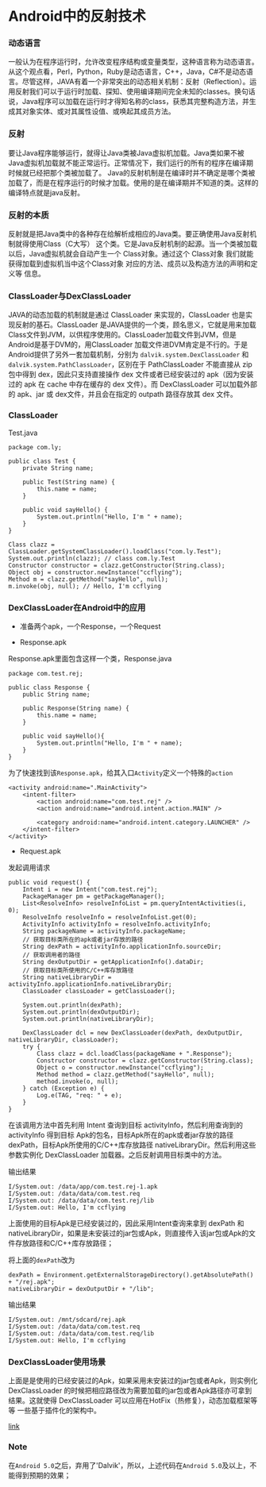 # Android中的反射技术

### 动态语言

一般认为在程序运行时，允许改变程序结构或变量类型，这种语言称为动态语言。从这个观点看，Perl，Python，Ruby是动态语言，C++，Java，C#不是动态语言。尽管这样，JAVA有着一个非常突出的动态相关机制：反射（Reflection）。运用反射我们可以于运行时加载、探知、使用编译期间完全未知的classes。换句话说，Java程序可以加载在运行时才得知名称的class，获悉其完整构造方法，并生成其对象实体、或对其属性设值、或唤起其成员方法。


### 反射

要让Java程序能够运行，就得让Java类被Java虚拟机加载。Java类如果不被Java虚拟机加载就不能正常运行。正常情况下，我们运行的所有的程序在编译期时候就已经把那个类被加载了。 Java的反射机制是在编译时并不确定是哪个类被加载了，而是在程序运行的时候才加载。使用的是在编译期并不知道的类。这样的编译特点就是java反射。

### 反射的本质

反射就是把Java类中的各种存在给解析成相应的Java类。要正确使用Java反射机制就得使用Class（C大写） 这个类。它是Java反射机制的起源。当一个类被加载以后，Java虚拟机就会自动产生一个 Class对象。通过这个 Class对象 我们就能获得加载到虚拟机当中这个Class对象 对应的方法、成员以及构造方法的声明和定义等 信息。

### ClassLoader与DexClassLoader

JAVA的动态加载的机制就是通过 ClassLoader 来实现的，ClassLoader 也是实现反射的基石。ClassLoader 是JAVA提供的一个类，顾名思义，它就是用来加载Class文件到JVM，以供程序使用的。ClassLoader加载文件到JVM，但是Android是基于DVM的，用ClassLoader 加载文件进DVM肯定是不行的。于是Android提供了另外一套加载机制，分别为 `dalvik.system.DexClassLoader` 和 `dalvik.system.PathClassLoader`，区别在于 PathClassLoader 不能直接从 zip 包中得到 dex，因此只支持直接操作 dex 文件或者已经安装过的 apk（因为安装过的 apk 在 cache 中存在缓存的 dex 文件）。而 DexClassLoader 可以加载外部的 apk、jar 或 dex文件，并且会在指定的 outpath 路径存放其 dex 文件。

### ClassLoader

Test.java
```
package com.ly;

public class Test {
    private String name;

    public Test(String name) {
        this.name = name;
    }

    public void sayHello() {
        System.out.println("Hello, I'm " + name);
    }
}
```

```
Class clazz = ClassLoader.getSystemClassLoader().loadClass("com.ly.Test");
System.out.println(clazz); // class com.ly.Test
Constructor constructor = clazz.getConstructor(String.class);
Object obj = constructor.newInstance("ccflying");
Method m = clazz.getMethod("sayHello", null);
m.invoke(obj, null); // Hello, I'm ccflying
```

### DexClassLoader在Android中的应用

- 准备两个apk，一个Response，一个Request

- Response.apk

Response.apk里面包含这样一个类，Response.java
```
package com.test.rej;

public class Response {
    public String name;

    public Response(String name) {
        this.name = name;
    }

    public void sayHello(){
        System.out.println("Hello, I'm " + name);
    }
}
```
为了快速找到该`Response.apk`，给其入口`Activity`定义一个特殊的`action`
```
<activity android:name=".MainActivity">
    <intent-filter>
        <action android:name="com.test.rej" />
        <action android:name="android.intent.action.MAIN" />

        <category android:name="android.intent.category.LAUNCHER" />
    </intent-filter>
</activity>
```
- Request.apk

发起调用请求
```
public void request() {
    Intent i = new Intent("com.test.rej");
    PackageManager pm = getPackageManager();
    List<ResolveInfo> resolveInfoList = pm.queryIntentActivities(i, 0);
    ResolveInfo resolveInfo = resolveInfoList.get(0);
    ActivityInfo activityInfo = resolveInfo.activityInfo;
    String packageName = activityInfo.packageName;
    // 获取目标类所在的apk或者jar存放的路径
    String dexPath = activityInfo.applicationInfo.sourceDir;
    // 获取调用者的路径
    String dexOutputDir = getApplicationInfo().dataDir;
    // 获取目标类所使用的C/C++库存放路径
    String nativeLibraryDir = activityInfo.applicationInfo.nativeLibraryDir;
    ClassLoader classLoader = getClassLoader();

    System.out.println(dexPath);
    System.out.println(dexOutputDir);
    System.out.println(nativeLibraryDir);

    DexClassLoader dcl = new DexClassLoader(dexPath, dexOutputDir, nativeLibraryDir, classLoader);
    try {
        Class clazz = dcl.loadClass(packageName + ".Response");
        Constructor constructor = clazz.getConstructor(String.class);
        Object o = constructor.newInstance("ccflying");
        Method method = clazz.getMethod("sayHello", null);
        method.invoke(o, null);
    } catch (Exception e) {
        Log.e(TAG, "req: " + e);
    }
}
```
在该调用方法中首先利用 Intent 查询到目标 activityInfo，然后利用查询到的 activityInfo 得到目标 Apk的包名，目标Apk所在的apk或者jar存放的路径 dexPath，目标Apk所使用的C/C++库存放路径 nativeLibraryDir。然后利用这些参数实例化 DexClassLoader 加载器。之后反射调用目标类中的方法。

输出结果
```
I/System.out: /data/app/com.test.rej-1.apk
I/System.out: /data/data/com.test.req
I/System.out: /data/data/com.test.rej/lib
I/System.out: Hello, I'm ccflying
```

上面使用的目标Apk是已经安装过的，因此采用Intent查询来拿到 dexPath 和 nativeLibraryDir，如果是未安装过的jar包或Apk，则直接传入该jar包或Apk的文件存放路径和C/C++库存放路径；

将上面的`dexPath`改为
```
dexPath = Environment.getExternalStorageDirectory().getAbsolutePath() + "/rej.apk";
nativeLibraryDir = dexOutputDir + "/lib";
```

输出结果
```
I/System.out: /mnt/sdcard/rej.apk
I/System.out: /data/data/com.test.req
I/System.out: /data/data/com.test.req/lib
I/System.out: Hello, I'm ccflying
```

### DexClassLoader使用场景

上面是是使用的已经安装过的Apk，如果采用未安装过的jar包或者Apk，则实例化 DexClassLoader 的时候把相应路径改为需要加载的jar包或者Apk路径亦可拿到结果。这就使得 DexClassLoader 可以应用在HotFix（热修复），动态加载框架等等 一些基于插件化的架构中。

[link](http://mp.weixin.qq.com/s?__biz=MzA5MzI3NjE2MA==&mid=2650236432&idx=1&sn=1da63ff74cb6082ffe3df5f344f9f5f1&scene=0#wechat_redirect)

### Note

在`Android 5.0`之后，弃用了'Dalvik'，所以，上述代码在`Android 5.0`及以上，不能得到预期的效果；
